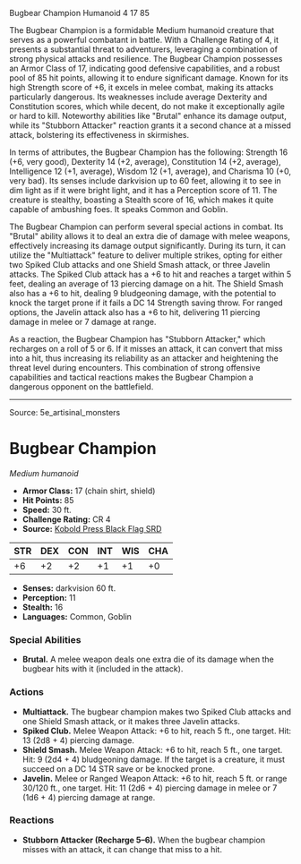 <MonsterName/>Bugbear Champion</MonsterName>
<CreatureType/>Humanoid</CreatureType>
<CR/>4</CR>
<AC/>17</AC>
<HP/>85</HP>
<summary>The Bugbear Champion is a formidable Medium humanoid creature that serves as a powerful combatant in battle. With a Challenge Rating of 4, it presents a substantial threat to adventurers, leveraging a combination of strong physical attacks and resilience. The Bugbear Champion possesses an Armor Class of 17, indicating good defensive capabilities, and a robust pool of 85 hit points, allowing it to endure significant damage. Known for its high Strength score of +6, it excels in melee combat, making its attacks particularly dangerous. Its weaknesses include average Dexterity and Constitution scores, which while decent, do not make it exceptionally agile or hard to kill. Noteworthy abilities like "Brutal" enhance its damage output, while its "Stubborn Attacker" reaction grants it a second chance at a missed attack, bolstering its effectiveness in skirmishes.</summary>

<detail>

In terms of attributes, the Bugbear Champion has the following: Strength 16 (+6, very good), Dexterity 14 (+2, average), Constitution 14 (+2, average), Intelligence 12 (+1, average), Wisdom 12 (+1, average), and Charisma 10 (+0, very bad). Its senses include darkvision up to 60 feet, allowing it to see in dim light as if it were bright light, and it has a Perception score of 11. The creature is stealthy, boasting a Stealth score of 16, which makes it quite capable of ambushing foes. It speaks Common and Goblin.

The Bugbear Champion can perform several special actions in combat. Its "Brutal" ability allows it to deal an extra die of damage with melee weapons, effectively increasing its damage output significantly. During its turn, it can utilize the "Multiattack" feature to deliver multiple strikes, opting for either two Spiked Club attacks and one Shield Smash attack, or three Javelin attacks. The Spiked Club attack has a +6 to hit and reaches a target within 5 feet, dealing an average of 13 piercing damage on a hit. The Shield Smash also has a +6 to hit, dealing 9 bludgeoning damage, with the potential to knock the target prone if it fails a DC 14 Strength saving throw. For ranged options, the Javelin attack also has a +6 to hit, delivering 11 piercing damage in melee or 7 damage at range.

As a reaction, the Bugbear Champion has "Stubborn Attacker," which recharges on a roll of 5 or 6. If it misses an attack, it can convert that miss into a hit, thus increasing its reliability as an attacker and heightening the threat level during encounters. This combination of strong offensive capabilities and tactical reactions makes the Bugbear Champion a dangerous opponent on the battlefield.</detail>



---

Source: 5e_artisinal_monsters

# Bugbear Champion

*Medium humanoid*

- **Armor Class:** 17 (chain shirt, shield)
- **Hit Points:** 85
- **Speed:** 30 ft.
- **Challenge Rating:** CR 4
- **Source:** [Kobold Press Black Flag SRD](https://koboldpress.com/black-flag-roleplaying/)

| STR | DEX | CON | INT | WIS | CHA |
| --- | --- | --- | --- | --- | --- |
| +6 | +2 | +2 | +1 | +1 | +0 |

- **Senses:** darkvision 60 ft.
- **Perception:** 11
- **Stealth:** 16
- **Languages:** Common, Goblin

### Special Abilities

- **Brutal.** A melee weapon deals one extra die of its damage when the bugbear hits with it (included in the attack).

### Actions

- **Multiattack.** The bugbear champion makes two Spiked Club attacks and one Shield Smash attack, or it makes three Javelin attacks.
- **Spiked Club.** Melee Weapon Attack: +6 to hit, reach 5 ft., one target. Hit: 13 (2d8 + 4) piercing damage.
- **Shield Smash.** Melee Weapon Attack: +6 to hit, reach 5 ft., one target. Hit: 9 (2d4 + 4) bludgeoning damage. If the target is a creature, it must succeed on a DC 14 STR save or be knocked prone.
- **Javelin.** Melee or Ranged Weapon Attack: +6 to hit, reach 5 ft. or range 30/120 ft., one target. Hit: 11 (2d6 + 4) piercing damage in melee or 7 (1d6 + 4) piercing damage at range.

### Reactions

- **Stubborn Attacker (Recharge 5–6).** When the bugbear champion misses with an attack, it can change that miss to a hit.



